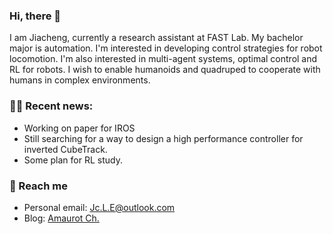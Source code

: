 ### Hi, there 👋

I am Jiacheng, currently a research assistant at FAST Lab. My bachelor major is automation. I'm interested in developing control strategies for robot locomotion. I'm also interested in multi-agent systems, optimal control and RL for robots. I wish to enable humanoids and quadruped to cooperate with humans in complex environments.

### 🏃🏻 Recent news:

- Working on paper for IROS
- Still searching for a way to design a high performance controller for inverted CubeTrack.
- Some plan for RL study.

### 🧭 Reach me

- Personal email: Jc.L.E@outlook.com
- Blog: [Amaurot Ch.](https://redbowtie.github.io)
